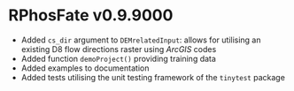 # RPhosFate v0.9.9000

* Added `cs_dir` argument to `DEMrelatedInput`: allows for utilising an existing D8 flow directions raster using _ArcGIS_ codes
* Added function `demoProject()` providing training data
* Added examples to documentation
* Added tests utilising the unit testing framework of the `tinytest` package
